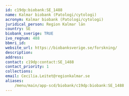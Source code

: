 ```yaml
---
id: c19dp:biobank:SE_1488
name: Kalmar biobank (Patologi/cytologi)
acronym: Kalmar biobank (Patologi/cytologi)
juridical_person: Region Kalmar län
country: SE
biobank_sverige: TRUE
ivo_regnum: 488
bbmri_id:
website_url: https://biobanksverige.se/forskning/
description:
address:
contact: c19dp:contact:SE_1488
contact_priority: 1
collections:
email: Cecilia.Leitet@regionkalmar.se
aliases:
    /menu/main/app-scd/biobank/c19dp:biobank:SE_1488
---
```


